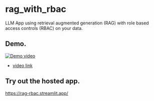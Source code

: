 # rag_with_rbac
LLM App using retrieval augmented generation (RAG) with role based access controls (RBAC) on your data.

## Demo.

[![Demo video](https://img.youtube.com/vi/wDjuCfIiIdQ/0.jpg)](https://www.youtube.com/watch?v=wDjuCfIiIdQ)

  * [video link](https://www.youtube.com/watch?v=wDjuCfIiIdQ)


## Try out the hosted app.
https://rag-rbac.streamlit.app/

